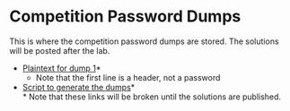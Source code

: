 # Competition Password Dumps  

This is where the competition password dumps are stored.  The solutions will be posted after the lab.  
* [Plaintext for dump 1](https://github.com/JonZeolla/Lab/tree/PasswordCracking/Competition/Password_Dumps/.Solutions/Dump1-Competition-Plaintext.txt)\*  
  * Note that the first line is a header, not a password  
* [Script to generate the dumps](https://github.com/JonZeolla/Lab/tree/PasswordCracking/Competition/Password_Dumps/.Solutions/Gen-Competition.sh)\*  
\* Note that these links will be broken until the solutions are published.  

